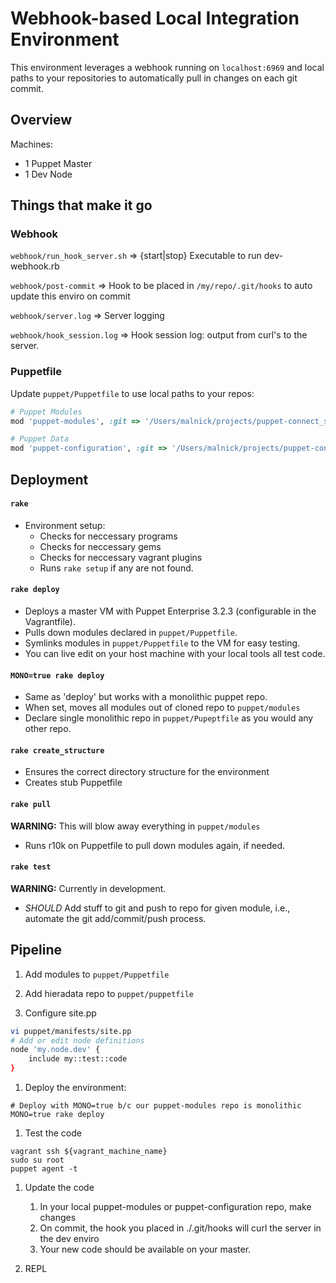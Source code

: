 Webhook-based Local Integration Environment
======================
This environment leverages a webhook running on ```localhost:6969``` and local paths to your repositories to automatically pull in changes on each git commit. 

## Overview
Machines:

* 1 Puppet Master
* 1 Dev Node

## Things that make it go

### Webhook

```webhook/run_hook_server.sh``` 	=> {start|stop} Executable to run dev-webhook.rb 

```webhook/post-commit``` 		=> Hook to be placed in ```/my/repo/.git/hooks``` to auto update this enviro on commit

```webhook/server.log```		=> Server logging

```webhook/hook_session.log```		=> Hook session log: output from curl's to the server. 

### Puppetfile
Update ```puppet/Puppetfile``` to use local paths to your repos:

```ruby
# Puppet Modules
mod 'puppet-modules', :git => '/Users/malnick/projects/puppet-connect_solutions/puppet-modules/', :ref => 'mtlb_sso'

# Puppet Data
mod 'puppet-configuration', :git => '/Users/malnick/projects/puppet-connect_solutions/puppet-configuration/', :ref => 'mtlb_sso'
```

## Deployment

#### ```rake```

* Environment setup:
	* Checks for neccessary programs
	* Checks for neccessary gems
	* Checks for neccessary vagrant plugins
	* Runs ```rake setup``` if any are not found. 

#### ```rake deploy```

* Deploys a master VM with Puppet Enterprise 3.2.3 (configurable in the Vagrantfile).
* Pulls down modules declared in ```puppet/Puppetfile```.
* Symlinks modules in ```puppet/Puppetfile``` to the VM for easy testing.
* You can live edit on your host machine with your local tools all test code.

#### ```MONO=true rake deploy```

* Same as 'deploy' but works with a monolithic puppet repo.
* When set, moves all modules out of cloned repo to ```puppet/modules```
* Declare single monolithic repo in ```puppet/Pupeptfile``` as you would any other repo.

#### ```rake create_structure```

* Ensures the correct directory structure for the environment
* Creates stub Puppetfile

#### ```rake pull```

**WARNING:** This will blow away everything in ```puppet/modules```
* Runs r10k on Puppetfile to pull down modules again, if needed.

#### ```rake test```

**WARNING:** Currently in development. 
* *SHOULD* Add stuff to git and push to repo for given module, i.e., automate the git add/commit/push process.

## Pipeline

1. Add modules to ```puppet/Puppetfile```

1. Add hieradata repo to ```puppet/puppetfile```

1. Configure site.pp

```bash
vi puppet/manifests/site.pp
# Add or edit node definitions
node 'my.node.dev' {
	include my::test::code
}
```

1. Deploy the environment:

```
# Deploy with MONO=true b/c our puppet-modules repo is monolithic
MONO=true rake deploy
```

1. Test the code

```
vagrant ssh ${vagrant_machine_name}
sudo su root
puppet agent -t
```

1. Update the code
	1. In your local puppet-modules or puppet-configuration repo, make changes
	1. On commit, the hook you placed in ./.git/hooks will curl the server in the dev enviro
	1. Your new code should be available on your master. 

1. REPL
